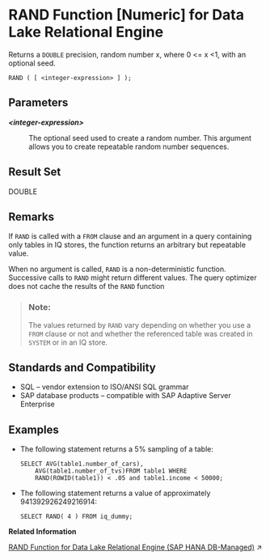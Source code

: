 <!-- loioa572b2db84f210159574b044cfd9dcb6 -->

# RAND Function \[Numeric\] for Data Lake Relational Engine

Returns a `DOUBLE` precision, random number x, where 0 <= x <1, with an optional seed.



```
RAND ( [ <integer-expression> ] );
```



<a name="loioa572b2db84f210159574b044cfd9dcb6__RAND_parm1"/>

## Parameters


<dl>
<dt><b>

*<integer-expression\>*

</b></dt>
<dd>

The optional seed used to create a random number. This argument allows you to create repeatable random number sequences.



</dd>
</dl>



<a name="loioa572b2db84f210159574b044cfd9dcb6__RAND_returns1"/>

## Result Set

DOUBLE



<a name="loioa572b2db84f210159574b044cfd9dcb6__RAND_remarks1"/>

## Remarks

If `RAND` is called with a `FROM` clause and an argument in a query containing only tables in IQ stores, the function returns an arbitrary but repeatable value.

When no argument is called, `RAND` is a non-deterministic function. Successive calls to `RAND` might return different values. The query optimizer does not cache the results of the `RAND` function

> ### Note:  
> The values returned by `RAND` vary depending on whether you use a `FROM` clause or not and whether the referenced table was created in `SYSTEM` or in an IQ store.



<a name="loioa572b2db84f210159574b044cfd9dcb6__RAND_standards1"/>

## Standards and Compatibility

-   SQL – vendor extension to ISO/ANSI SQL grammar
-   SAP database products – compatible with SAP Adaptive Server Enterprise



<a name="loioa572b2db84f210159574b044cfd9dcb6__RAND_examples1"/>

## Examples

-   The following statement returns a 5% sampling of a table:

    ```
    SELECT AVG(table1.number_of_cars), 
        AVG(table1.number_of_tvs)FROM table1 WHERE 
        RAND(ROWID(table1)) < .05 and table1.income < 50000;
    ```

-   The following statement returns a value of approximately 941392926249216914:

    ```
    SELECT RAND( 4 ) FROM iq_dummy;
    ```


**Related Information**  


[RAND Function for Data Lake Relational Engine (SAP HANA DB-Managed)](https://help.sap.com/viewer/a898e08b84f21015969fa437e89860c8/2024_1_QRC/en-US/821fcf0e2d12450185efac750f617450.html "Returns a DOUBLE precision, random number x, where 0 <= x <1, with an optional seed.") :arrow_upper_right:

